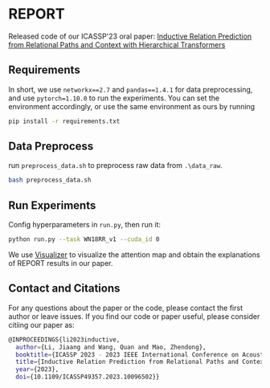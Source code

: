 # REPORT
Released code of our ICASSP'23 oral paper: [Inductive Relation Prediction from Relational Paths and Context with Hierarchical Transformers](https://arxiv.org/abs/2304.00215)

## Requirements
In short, we use ```networkx==2.7``` and ```pandas==1.4.1``` for data preprocessing, and use ```pytorch=1.10.0``` to run the experiments. You can set the environment accordingly, or use the same environment as ours by running 
```bash
pip install -r requirements.txt
```

## Data Preprocess
run ```preprocess_data.sh``` to preprocess raw data from ```.\data_raw```.
```bash
bash preprocess_data.sh
```

## Run  Experiments
Config hyperparameters in `run.py`, then run it: 
```bash
python run.py --task WN18RR_v1 --cuda_id 0
```
We use [Visualizer](https://github.com/luo3300612/Visualizer) to visualize the attention map and obtain the explanations of REPORT results in our paper.


## Contact and Citations
For any questions about the paper or the code, please contact the first author or leave issues. If you find our code or paper useful, please consider citiing our paper as:
```bash
@INPROCEEDINGS{li2023inductive,
  author={Li, Jiaang and Wang, Quan and Mao, Zhendong},
  booktitle={ICASSP 2023 - 2023 IEEE International Conference on Acoustics, Speech and Signal Processing (ICASSP)}, 
  title={Inductive Relation Prediction from Relational Paths and Context with Hierarchical Transformers}, 
  year={2023},
  doi={10.1109/ICASSP49357.2023.10096502}}
```
